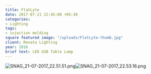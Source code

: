 ```yaml
---
title: FlatLyte
date: 2017-07-21 22:45:00 +05:30
categories:
- Lighting
tags:
- injection molding
square featured image: "/uploads/FlatLyte-thumb.jpg"
client: Renata Lighting
year: 2016
brief text: LED USB Table Lamp
---
```


![SNAG_21-07-2017_22.51.51.png](/uploads/SNAG_21-07-2017_22.51.51.png)![SNAG_21-07-2017_22.53.16.png](/uploads/SNAG_21-07-2017_22.53.16.png)